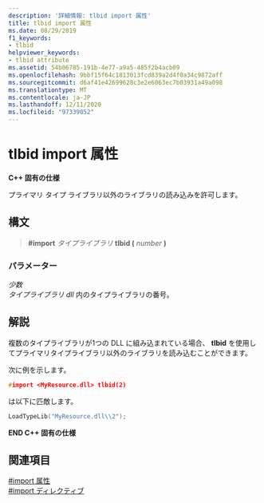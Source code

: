 ```yaml
---
description: '詳細情報: tlbid import 属性'
title: tlbid import 属性
ms.date: 08/29/2019
f1_keywords:
- tlbid
helpviewer_keywords:
- tlbid attribute
ms.assetid: 54b06785-191b-4e77-a9a5-485f2b4acb09
ms.openlocfilehash: 9bbf15f64c1813013fcd839a2d4f0a34c9872aff
ms.sourcegitcommit: d6af41e42699628c3e2e6063ec7b03931a49a098
ms.translationtype: MT
ms.contentlocale: ja-JP
ms.lasthandoff: 12/11/2020
ms.locfileid: "97339052"
---
```

# <a name="tlbid-import-attribute"></a>tlbid import 属性

**C++ 固有の仕様**

プライマリ タイプ ライブラリ以外のライブラリの読み込みを許可します。

## <a name="syntax"></a>構文

> **#import** *タイプライブラリ* **tlbid (** *number* **)**

### <a name="parameters"></a>パラメーター

*少数*\
*タイプライブラリ dll* 内のタイプライブラリの番号。

## <a name="remarks"></a>解説

複数のタイプライブラリが1つの DLL に組み込まれている場合、 **tlbid** を使用してプライマリタイプライブラリ以外のライブラリを読み込むことができます。

次に例を示します。

```cpp
#import <MyResource.dll> tlbid(2)
```

は以下に匹敵します。

```cpp
LoadTypeLib("MyResource.dll\\2");
```

**END C++ 固有の仕様**

## <a name="see-also"></a>関連項目

[#import 属性](../preprocessor/hash-import-attributes-cpp.md)\
[#import ディレクティブ](../preprocessor/hash-import-directive-cpp.md)
